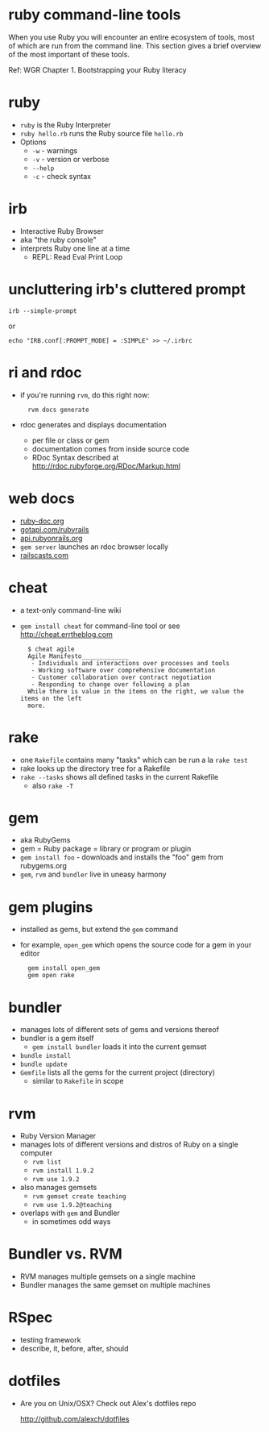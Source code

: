 <!SLIDE subsection>
# ruby command-line tools

When you use Ruby you will encounter an entire ecosystem of tools, most of which are run from the command line. This section gives a brief overview of the most important of these tools.

Ref: WGR Chapter 1. Bootstrapping your Ruby literacy

# ruby

* `ruby` is the Ruby Interpreter
* `ruby hello.rb` runs the Ruby source file `hello.rb`
* Options
  * `-w` - warnings
  * `-v` - version or verbose
  * `--help`
  * `-c` - check syntax

# irb

* Interactive Ruby Browser
* aka "the ruby console"
* interprets Ruby one line at a time
  * REPL: Read Eval Print Loop

# uncluttering irb's cluttered prompt


    irb --simple-prompt

or

    echo "IRB.conf[:PROMPT_MODE] = :SIMPLE" >> ~/.irbrc

# ri and rdoc

* if you're running `rvm`, do this right now:

        rvm docs generate
    
* rdoc generates and displays documentation
  * per file or class or gem
  * documentation comes from inside source code
  * RDoc Syntax described at <http://rdoc.rubyforge.org/RDoc/Markup.html>
  
# web docs
* [ruby-doc.org](http://ruby-doc.org)
* [gotapi.com/rubyrails](http://gotapi.com/rubyrails)
* [api.rubyonrails.org](http://api.rubyonrails.org/)
* `gem server` launches an rdoc browser locally
* [railscasts.com](http://railscasts.com/)

# cheat

* a text-only command-line wiki
* `gem install cheat` for command-line tool or see <http://cheat.errtheblog.com>

        $ cheat agile
        Agile Manifesto_____________
         - Individuals and interactions over processes and tools 
         - Working software over comprehensive documentation  
         - Customer collaboration over contract negotiation 
         - Responding to change over following a plan 
        While there is value in the items on the right, we value the items on the left
        more.

# rake

* one `Rakefile` contains many "tasks" which can be run a la `rake test`
* rake looks up the directory tree for a Rakefile
* `rake --tasks` shows all defined tasks in the current Rakefile
  * also `rake -T`

# gem

* aka RubyGems
* gem = Ruby package = library or program or plugin
* `gem install foo` - downloads and installs the "foo" gem from rubygems.org
* `gem`, `rvm` and `bundler` live in uneasy harmony

# gem plugins
* installed as gems, but extend the `gem` command
* for example, `open_gem` which opens the source code for a gem in your editor

        gem install open_gem
        gem open rake

# bundler

* manages lots of different sets of gems and versions thereof
* bundler is a gem itself
  * `gem install bundler` loads it into the current gemset
* `bundle install`
* `bundle update`
* `Gemfile` lists all the gems for the current project (directory)
  * similar to `Rakefile` in scope

# rvm

* Ruby Version Manager
* manages lots of different versions and distros of Ruby on a single computer
  * `rvm list`
  * `rvm install 1.9.2`
  * `rvm use 1.9.2`
* also manages gemsets
  * `rvm gemset create teaching`
  * `rvm use 1.9.2@teaching`
* overlaps with `gem` and Bundler
  * in sometimes odd ways

# Bundler vs. RVM

* RVM manages multiple gemsets on a single machine
* Bundler manages the same gemset on multiple machines

# RSpec

* testing framework
* describe, it, before, after, should

# dotfiles

* Are you on Unix/OSX? Check out Alex's dotfiles repo

    <http://github.com/alexch/dotfiles>
    
